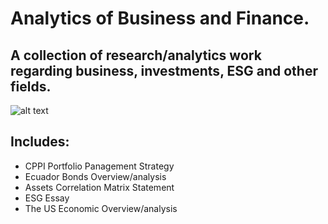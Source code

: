 # Analytics of Business and Finance.

## A collection of research/analytics work regarding business, investments, ESG and other fields.


![alt text](https://www.utmb.edu/images/librariesprovider250/default-album/unified.jpg?sfvrsn=b1e6fe57_1)

## Includes:
- CPPI Portfolio Panagement Strategy
- Ecuador Bonds Overview/analysis
- Assets Correlation Matrix Statement
- ESG Essay
- The US Economic Overview/analysis
